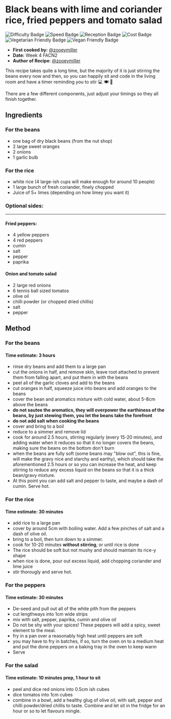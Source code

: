 # Black beans with lime and coriander rice, fried peppers and tomato salad
![Difficulty Badge](https://img.shields.io/badge/Difficulty-60%25-orange.svg)
![Speed Badge](https://img.shields.io/badge/Speed-3hr-red.svg)
![Reception Badge](https://img.shields.io/badge/Reception-Positive-green.svg)
![Cost Badge](https://img.shields.io/badge/Cost-Cheap-green.svg)
![Vegetarian Friendly Badge](https://img.shields.io/badge/Vegetarian-True-brightgreen.svg)
![Vegan Friendly Badge](https://img.shields.io/badge/Vegan-True-brightgreen.svg)

+ **First cooked by:** [@zooeymiller](https://github.com/zooeyMiller/)
+ **Date:** Week 4 FACN2
+ **Author of Recipe**: [@zooeymiller](https://github.com/zooeyMiller/)

This recipe takes quite a long time, but the majority of it is just stirring the beans every now and then, so you can happily sit and code in the living room and have a timer reminding you to stir :computer: :plate_with_cutlery: :tada:

There are a few different components, just adjust your timings so they all finish together.

## Ingredients

### For the beans
+ one bag of dry black beans (from the nut shop)
+ 2 large sweet oranges
+ 2 onions
+ 1 garlic bulb

### For the rice
+ white rice (4 large-ish cups will make enough for around 10 people)
+ 1 large bunch of fresh coriander, finely chopped
+ Juice of 5+ limes (depending on how limey you want it)

### Optional sides:
------------------------------
#### Fried peppers:
+ 4 yellow peppers
+ 4 red peppers
+ cumin
+ salt
+ pepper
+ paprika

#### Onion and tomato salad
+ 2 large red onions
+ 6 tennis ball sized tomatos
+ olive oil
+ chilli powder (or chopped dried chillis)
+ salt
+ pepper

## Method

### For the beans
#### Time estimate: 3 hours
+ rinse dry beans and add them to a large pan
+ cut the onions in half, and remove skin, leave root attached to prevent them from falling apart, and put them in with the beans
+ peel all of the garlic cloves and add to the beans
+ cut oranges in half, squeeze juice into beans and add oranges to the beans
+ cover the bean and aromatics mixture with cold water, about 5-8cm above the beans
+ **do not sautee the aromatics, they will overpower the earthiness of the beans, by just stewing them, you let the beans take the forefront**
+ **do not add salt when cooking the beans**
+ cover and bring to a boil
+ reduce to a simmer and remove lid
+ cook for around 2.5 hours, stirring regularly (every 15-20 minutes), and adding water when it reduces so that it no longer covers the beans, making sure the beans on the bottom don't burn
+ when the beans are fully soft (some beans may "blow out", this is fine, will make the gravy nice and starchy and earthy), which should take the aforementioned 2.5 hours or so you can increase the heat, and keep stirring to reduce any excess liquid on the beans so that it is a thick bean/gravy mixture.
+ At this point you can add salt and pepper to taste, and maybe a dash of cumin. Serve hot.

### For the rice
#### Time estimate: 30 minutes
+ add rice to a large pan
+ cover by around 5cm with boiling water. Add a few pinches of salt and a dash of olive oil.
+ bring to a boil, then turn down to a simmer.
+ cook for 10-20 minutes **without stirring**, or until rice is done
+ The rice should be soft but not mushy and should maintain its rice-y shape
+ when rice is done, pour out excess liquid, add chopping coriander and lime juice
+ stir thorougly and serve hot.

### For the peppers
#### Time estimate: 30 minutes
+ De-seed and pull out all of the white pith from the peppers
+ cut lengthways into 1cm wide strips
+ mix with salt, pepper, paprika, cumin and olive oil
+ Do not be shy with your spices! These peppers will add a spicy, sweet element to the meal.
+ fry in a pan over a reasonably high heat until peppers are soft
+ you may have to fry in batches, if so, turn the oven on to a medium heat and put the done peppers on a baking tray in the oven to keep warm
+ Serve

### For the salad
#### Time estimate: 10 minutes prep, 1 hour to sit
+ peel and dice red onions into 0.5cm ish cubes
+ dice tomatos into 1cm cubes
+ combine in a bowl, add a healthy glug of olive oil, with salt, pepper and chilli powder/dried chillis to taste. Combine and let sit in the fridge for an hour or so to let flavours mingle.
